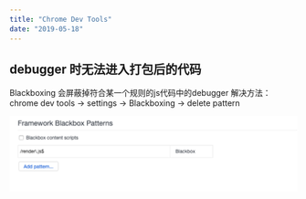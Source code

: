 ```yaml
---
title: "Chrome Dev Tools"
date: "2019-05-18"
---
```


## debugger 时无法进入打包后的代码
 
Blackboxing 会屏蔽掉符合某一个规则的js代码中的debugger
解决方法：chrome dev tools -> settings -> Blackboxing -> delete pattern

![avatar](./assets/chromeDev.jpg)
